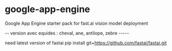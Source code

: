 # google-app-engine
Google App Engine starter pack for fast.ai vision model deployment

-- version avec equides : cheval, ane, antilope, zebre ----- 

need latest version of fastai 
pip install git+https://github.com/fastai/fastai.git

